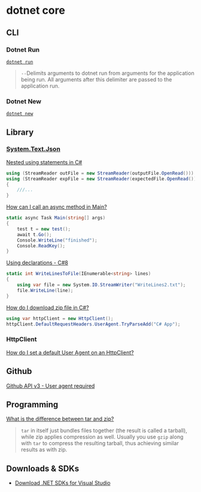 # dotnet core


## CLI

### Dotnet Run

[`dotnet run`](https://docs.microsoft.com/en-us/dotnet/core/tools/dotnet-run)

> `--`Delimits arguments to dotnet run from arguments for the application being run. All arguments after this delimiter are passed to the application run.

### Dotnet New

[`dotnet new`](https://docs.microsoft.com/en-us/dotnet/core/tools/dotnet-new)


## Library

### [System.Text.Json](https://docs.microsoft.com/en-us/dotnet/api/system.text.json?view=netcore-3.1)

[Nested using statements in C#](https://stackoverflow.com/q/1329739/1366033)

```cs
using (StreamReader outFile = new StreamReader(outputFile.OpenRead()))
using (StreamReader expFile = new StreamReader(expectedFile.OpenRead()))
{
    ///...
}
```

[How can I call an async method in Main?](https://stackoverflow.com/a/13003483/1366033)

```cs
static async Task Main(string[] args)
{
    test t = new test();
    await t.Go();
    Console.WriteLine("finished");
    Console.ReadKey();
}
```

[Using declarations - C#8](https://docs.microsoft.com/en-us/dotnet/csharp/whats-new/csharp-8#using-declarations)

```cs
static int WriteLinesToFile(IEnumerable<string> lines)
{
    using var file = new System.IO.StreamWriter("WriteLines2.txt");
    file.WriteLine(line);
}
```

[How do I download zip file in C#?](https://stackoverflow.com/a/62865681/1366033)

```cs
using var httpClient = new HttpClient();
httpClient.DefaultRequestHeaders.UserAgent.TryParseAdd("C# App");
```

### HttpClient

[How do I set a default User Agent on an HttpClient?](https://stackoverflow.com/q/44076962/1366033)









## Github

[Github API v3 - User agent required](https://developer.github.com/v3/#user-agent-required)

## Programming

[What is the difference between tar and zip?](https://stackoverflow.com/q/10540935/1366033)

> `tar` in itself just bundles files together (the result is called a tarball), while zip applies compression as well.
> Usually you use `gzip` along with `tar` to compress the resulting tarball, thus achieving similar results as with zip.


## Downloads & SDKs

* [Download .NET SDKs for Visual Studio](https://dotnet.microsoft.com/download/visual-studio-sdks)
